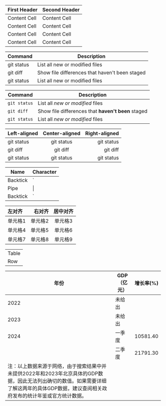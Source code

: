 
| First Header  | Second Header |
| ------------- | ------------- |
| Content Cell  | Content Cell  |
| Content Cell  | Content Cell  |
| Content Cell  | Content Cell  |
| Content Cell  | Content Cell  |


| Command | Description |
| --- | --- |
| git status | List all new or modified files |
| git diff | Show file differences that haven't been staged |
| git status | List all new or modified files |


| Command | Description |
| --- | --- |
| `git status` | List all *new or modified* files |
| `git diff` | Show file differences that **haven't been** staged |
| `git status` | List all *new or modified* files |


| Left-aligned | Center-aligned | Right-aligned |
| :---         |     :---:      |          ---: |
| git status   | git status     | git status    |
| git diff     | git diff       | git diff      |
| git status   | git status     | git status    |


| Name     | Character |
| ---      | ---       |
| Backtick | `         |
| Pipe     | \|        |
| Backtick | `         |


| 左对齐  | 右对齐   | 居中对齐 |
|:-------|--------:|:-------:|
| 单元格1 | 单元格2 | 单元格3 |
| 单元格4 | 单元格5 | 单元格6 |
| 单元格7 | 单元格8 | 单元格9 |

<table>
  <tr>
    <td>Table</td>
  </tr>
  <tr>
    <td>Row</td>
  </tr>
</table>



| 年份 | GDP（亿元） | 增长率(%) |
| ---- | ---------- | -------- |
| 2022 | 未给出    |          |
| 2023 | 未给出    |          |
| 2024 | 一季度    | 10581.40 |
|      | 二季度    | 21791.30 |
| 注：以上数据来源于网络，由于搜索结果中并未提供2022年和2023年北京具体的GDP数据，因此无法列出确切的数值。如果需要详细了解这两年的具体GDP数据，建议查阅相关政府发布的统计年鉴或官方统计数据。 |









